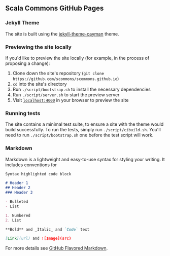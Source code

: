 ## Scala Commons GitHub Pages

### Jekyll Theme

The site is built using the [jekyll-theme-cayman](https://github.com/pages-themes/cayman) theme.

### Previewing the site locally

If you'd like to preview the site locally (for example, in the process of proposing a change):

1. Clone down the site's repository (`git clone https://github.com/scommons/scommons.github.io`)
2. `cd` into the site's directory
3. Run `./script/bootstrap.sh` to install the necessary dependencies
4. Run `./script/server.sh` to start the preview server
5. Visit [`localhost:4000`](http://localhost:4000) in your browser to preview the site

### Running tests

The site contains a minimal test suite, to ensure a site with the theme would build successfully.
To run the tests, simply run `./script/cibuild.sh`.
You'll need to run `./script/bootstrap.sh` one before the test script will work.

### Markdown

Markdown is a lightweight and easy-to-use syntax for styling your writing. It includes conventions for

```markdown
Syntax highlighted code block

# Header 1
## Header 2
### Header 3

- Bulleted
- List

1. Numbered
2. List

**Bold** and _Italic_ and `Code` text

[Link](url) and ![Image](src)
```

For more details see [GitHub Flavored Markdown](https://guides.github.com/features/mastering-markdown/).

